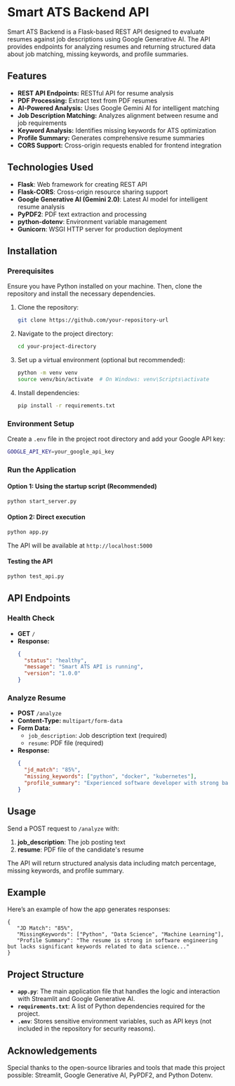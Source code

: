 # Smart ATS Backend API

Smart ATS Backend is a Flask-based REST API designed to evaluate resumes against job descriptions using Google Generative AI. The API provides endpoints for analyzing resumes and returning structured data about job matching, missing keywords, and profile summaries.

## Features
- **REST API Endpoints:** RESTful API for resume analysis
- **PDF Processing:** Extract text from PDF resumes
- **AI-Powered Analysis:** Uses Google Gemini AI for intelligent matching
- **Job Description Matching:** Analyzes alignment between resume and job requirements
- **Keyword Analysis:** Identifies missing keywords for ATS optimization
- **Profile Summary:** Generates comprehensive resume summaries
- **CORS Support:** Cross-origin requests enabled for frontend integration

## Technologies Used
- **Flask**: Web framework for creating REST API
- **Flask-CORS**: Cross-origin resource sharing support
- **Google Generative AI (Gemini 2.0)**: Latest AI model for intelligent resume analysis
- **PyPDF2**: PDF text extraction and processing
- **python-dotenv**: Environment variable management
- **Gunicorn**: WSGI HTTP server for production deployment

## Installation

### Prerequisites
Ensure you have Python installed on your machine. Then, clone the repository and install the necessary dependencies.

1. Clone the repository:

   ```bash
   git clone https://github.com/your-repository-url
   ```

2. Navigate to the project directory:

   ```bash
   cd your-project-directory
   ```

3. Set up a virtual environment (optional but recommended):

   ```bash
   python -m venv venv
   source venv/bin/activate  # On Windows: venv\Scripts\activate
   ```

4. Install dependencies:

   ```bash
   pip install -r requirements.txt
   ```

### Environment Setup
Create a `.env` file in the project root directory and add your Google API key:

```bash
GOOGLE_API_KEY=your_google_api_key
```

### Run the Application

#### Option 1: Using the startup script (Recommended)
```bash
python start_server.py
```

#### Option 2: Direct execution
```bash
python app.py
```

The API will be available at `http://localhost:5000`

#### Testing the API
```bash
python test_api.py
```

## API Endpoints

### Health Check
- **GET** `/`
- **Response:**
  ```json
  {
    "status": "healthy",
    "message": "Smart ATS API is running",
    "version": "1.0.0"
  }
  ```

### Analyze Resume
- **POST** `/analyze`
- **Content-Type:** `multipart/form-data`
- **Form Data:**
  - `job_description`: Job description text (required)
  - `resume`: PDF file (required)
- **Response:**
  ```json
  {
    "jd_match": "85%",
    "missing_keywords": ["python", "docker", "kubernetes"],
    "profile_summary": "Experienced software developer with strong background in web development..."
  }
  ```

## Usage

Send a POST request to `/analyze` with:
1. **job_description**: The job posting text
2. **resume**: PDF file of the candidate's resume

The API will return structured analysis data including match percentage, missing keywords, and profile summary.

## Example

Here’s an example of how the app generates responses:

```
{
   "JD Match": "85%",
   "MissingKeywords": ["Python", "Data Science", "Machine Learning"],
   "Profile Summary": "The resume is strong in software engineering but lacks significant keywords related to data science..."
}
```

## Project Structure

- **`app.py`**: The main application file that handles the logic and interaction with Streamlit and Google Generative AI.
- **`requirements.txt`**: A list of Python dependencies required for the project.
- **`.env`**: Stores sensitive environment variables, such as API keys (not included in the repository for security reasons).

## Acknowledgements
Special thanks to the open-source libraries and tools that made this project possible: Streamlit, Google Generative AI, PyPDF2, and Python Dotenv.

